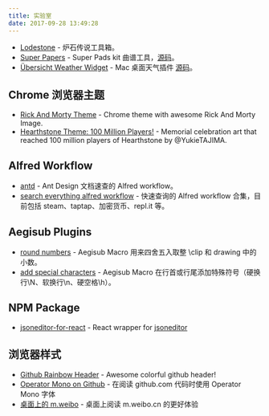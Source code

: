 ```yaml
---
title: 实验室
date: 2017-09-28 13:49:28
---
```


- [Lodestone](https://lodestone.xueli.li) - 炉石传说工具箱。
- [Super Papers](https://superpapers.xueli.li/) - Super Pads kit 曲谱工具，[源码](https://github.com/mixj93/superpapers)。
- [Übersicht Weather Widget](http://tracesof.net/uebersicht-widgets/#uebersicht-weather-widget) - Mac 桌面天气插件 [源码](https://github.com/mixj93/uebersicht-weather-widget)。

## Chrome 浏览器主题

- [Rick And Morty Theme](https://chrome.google.com/webstore/detail/rick-and-morty-theme/mjlbjnagciolegpimabclliiolgeobdn) - Chrome theme with awesome Rick And Morty Image.
- [Hearthstone Theme: 100 Million Players!](https://chrome.google.com/webstore/detail/hearthstone-theme-100-mil/icgplcgjmbgofnapplchhfglfllfeegl) - Memorial celebration art that reached 100 million players of Hearthstone by @YukieTAJIMA.

## Alfred Workflow

- [antd](https://www.lixueli.com/2017/07/06/alfred-ant-design-doc-workflow/) - Ant Design 文档速查的 Alfred workflow。
- [search everything alfred workflow](https://github.com/mixj93/search-everything-alfred-workflow) - 快速查询的 Alfred workflow 合集，目前包括 steam、taptap、加密货币、repl.it 等。

## Aegisub Plugins

- [round numbers](https://github.com/mixj93/aegisub-plugins#round-numberslua) - Aegisub Macro 用来四舍五入取整 \clip 和 drawing 中的小数。
- [add special characters](https://github.com/mixj93/aegisub-plugins#add-special-characterslua) - Aegisub Macro 在行首或行尾添加特殊符号（硬换行\N、软换行\n、硬空格\h）。

## NPM Package

- [jsoneditor-for-react](https://www.npmjs.com/package/jsoneditor-for-react) - React wrapper for [jsoneditor](https://github.com/josdejong/jsoneditor/)

## 浏览器样式

- [Github Rainbow Header](https://userstyles.org/styles/138989/github-rainbow-header) - Awesome colorful github header!
- [Operator Mono on Github](https://userstyles.org/styles/155311/operator-mono-on-github) - 在阅读 github.com 代码时使用 Operator Mono 字体
- [桌面上的 m.weibo](https://userstyles.org/styles/137757/m-weibo) - 桌面上阅读 m.weibo.cn 的更好体验
